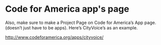 # Code for America app's page

Also, make sure to make a Project Page on Code for America’s App page. (doesn’t just have to be apps). Here’s CityVoice’s as an example.


http://www.codeforamerica.org/apps/cityvoice/
